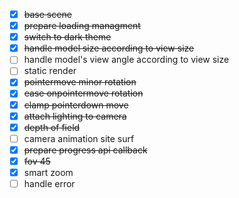 - [x] ~~base scene~~
- [x] ~~prepare loading managment~~
- [x] ~~switch to dark theme~~
- [x] ~~handle model size according to view size~~
- [ ] handle model's view angle according to view size
- [ ] static render
- [x] ~~pointermove minor rotation~~
- [x] ~~ease onpointermove rotation~~
- [x] ~~clamp pointerdown move~~
- [x] ~~attach lighting to camera~~
- [x] ~~depth of field~~
- [ ] camera animation site surf
- [x] ~~prepare progress api callback~~
- [x] ~~fov 45~~
- [x] smart zoom
- [ ] handle error
